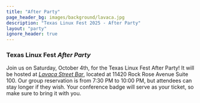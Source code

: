 ```yaml
---
title: "After Party"
page_header_bg: images/background/lavaca.jpg
description: "Texas Linux Fest 2025 - After Party"
layout: "party"
ignore_header: true
---
```


### Texas Linux Fest _After Party_

Join us on Saturday, October 4th, for the Texas Linux Fest After Party!
It will be hosted at [_Lavaca Street Bar_](https://lavacastdomain.com),
located at 11420 Rock Rose Avenue Suite 100.
Our group reservation is from 7:30 PM to 10:00 PM,
but attendees can stay longer if they wish.
Your conference badge will serve as your ticket,
so make sure to bring it with you.
